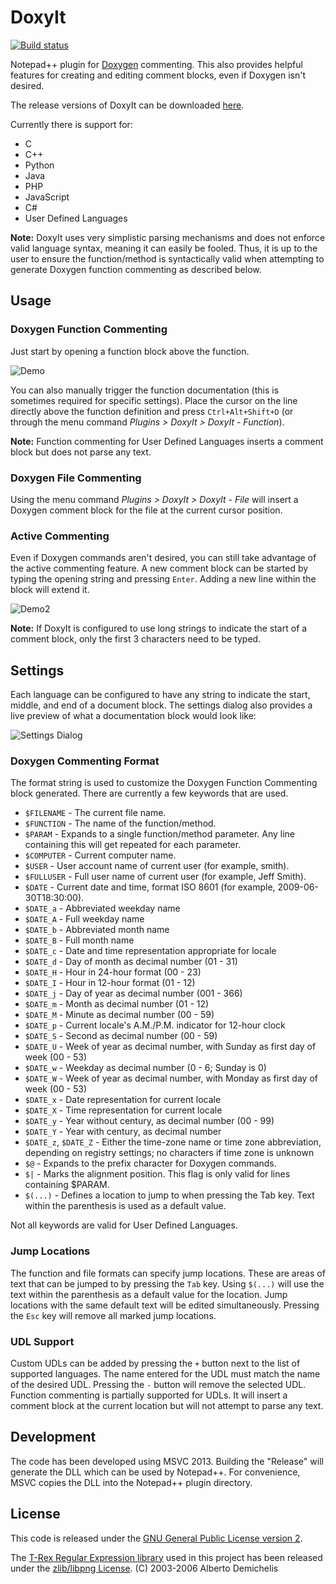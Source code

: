 # DoxyIt

[![Build status](https://ci.appveyor.com/api/projects/status/mma3iba7vlvjk6jf?svg=true)](https://ci.appveyor.com/project/dail8859/doxyit)

Notepad++ plugin for [Doxygen](http://www.doxygen.org) commenting. This also provides helpful features for creating and editing comment blocks, even if Doxygen isn't desired.

The release versions of DoxyIt can be downloaded [here](https://github.com/dail8859/DoxyIt/releases).

Currently there is support for:
- C
- C++
- Python
- Java
- PHP
- JavaScript
- C#
- User Defined Languages

**Note:** DoxyIt uses very simplistic parsing mechanisms and does not enforce valid language syntax, meaning it can easily be fooled. Thus, it is up to the user to ensure the function/method is syntactically valid when attempting to generate Doxygen function commenting as described below.

## Usage
### Doxygen Function Commenting
Just start by opening a function block above the function. 

![Demo](/img/Demo.gif)

You can also manually trigger the function documentation (this is sometimes required for specific settings). Place the cursor on the line directly above the function definition and press `Ctrl+Alt+Shift+D` (or through the menu command *Plugins > DoxyIt > DoxyIt - Function*).

**Note:** Function commenting for User Defined Languages inserts a comment block but does not parse any text.

### Doxygen File Commenting
Using the menu command *Plugins > DoxyIt > DoxyIt - File* will insert a Doxygen comment block for the file at the current cursor position.

### Active Commenting
Even if Doxygen commands aren't desired, you can still take advantage of the active commenting feature. A new comment block can be started by typing the opening string and pressing `Enter`. Adding a new line within the block will extend it.

![Demo2](/img/Demo2.gif)

**Note:** If DoxyIt is configured to use long strings to indicate the start of a comment block, only the first 3 characters need to be typed.

## Settings
Each language can be configured to have any string to indicate the start, middle, and end of a document block. The settings dialog also provides a live preview of what a documentation block would look like:

![Settings Dialog](/img/Settings.png)

### Doxygen Commenting Format
The format string is used to customize the Doxygen Function Commenting block generated. There are currently a few keywords that are used.
- `$FILENAME` - The current file name.
- `$FUNCTION` - The name of the function/method.
- `$PARAM` - Expands to a single function/method parameter. Any line containing this will get repeated for each parameter.
- `$COMPUTER` - Current computer name.
- `$USER` - User account name of current user (for example, smith).
- `$FULLUSER` - Full user name of current user (for example, Jeff Smith).
- `$DATE` - Current date and time, format ISO 8601 (for example, 2009-06-30T18:30:00).
- `$DATE_a` - Abbreviated weekday name
- `$DATE_A` - Full weekday name
- `$DATE_b` - Abbreviated month name
- `$DATE_B` - Full month name
- `$DATE_c` - Date and time representation appropriate for locale
- `$DATE_d` - Day of month as decimal number (01 - 31)
- `$DATE_H` - Hour in 24-hour format (00 - 23)
- `$DATE_I` - Hour in 12-hour format (01 - 12)
- `$DATE_j` - Day of year as decimal number (001 - 366)
- `$DATE_m` - Month as decimal number (01 - 12)
- `$DATE_M` - Minute as decimal number (00 - 59)
- `$DATE_p` - Current locale's A.M./P.M. indicator for 12-hour clock
- `$DATE_S` - Second as decimal number (00 - 59)
- `$DATE_U` - Week of year as decimal number, with Sunday as first day of week (00 - 53)
- `$DATE_w` - Weekday as decimal number (0 - 6; Sunday is 0)
- `$DATE_W` - Week of year as decimal number, with Monday as first day of week (00 - 53)
- `$DATE_x` - Date representation for current locale
- `$DATE_X` - Time representation for current locale
- `$DATE_y` - Year without century, as decimal number (00 - 99)
- `$DATE_Y` - Year with century, as decimal number
- `$DATE_z`, `$DATE_Z` - Either the time-zone name or time zone abbreviation, depending on registry settings; no characters if time zone is unknown
- `$@` - Expands to the prefix character for Doxygen commands.
- `$|` - Marks the alignment position. This flag is only valid for lines containing $PARAM.
- `$(...)` - Defines a location to jump to when pressing the Tab key. Text within the parenthesis is used as a default value.

Not all keywords are valid for User Defined Languages. 

### Jump Locations
The function and file formats can specify jump locations. These are areas of text that can be jumped to by pressing the `Tab` key. Using `$(...)` will use the text within the parenthesis as a default value for the location. Jump locations with the same default text will be edited simultaneously. Pressing the `Esc` key will remove all marked jump locations.

### UDL Support
Custom UDLs can be added by pressing the `+` button next to the list of supported languages. The name entered for the UDL must match the name of the desired UDL. Pressing the `-` button will remove the selected UDL. Function commenting is partially supported for UDLs. It will insert a comment block at the current location but will not attempt to parse any text.

## Development
The code has been developed using MSVC 2013. Building the "Release" will generate the DLL which can be used by Notepad++. For convenience, MSVC copies the DLL into the Notepad++ plugin directory. 

## License
This code is released under the [GNU General Public License version 2](http://www.gnu.org/licenses/gpl-2.0.txt).

The [T-Rex Regular Expression library](http://tiny-rex.sourceforge.net/) used in this project has been released under the [zlib/libpng License](http://opensource.org/licenses/zlib-license.php). (C) 2003-2006 Alberto Demichelis
